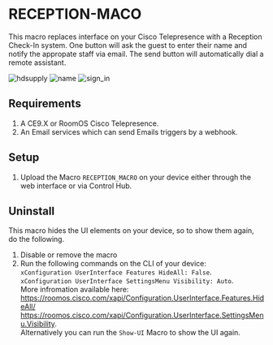 # RECEPTION-MACO

This macro replaces interface on your Cisco Telepresence with a Reception Check-In system. One button will ask the guest to enter their name and notify the appropate staff via email. The send button will automatically dial a remote assistant.

![hdsupply](https://user-images.githubusercontent.com/21026209/146818562-1dfca0d4-74b1-4769-9a0e-3d6720c00fd6.png)
![name](https://user-images.githubusercontent.com/21026209/146828290-aa868bc3-e878-4990-9f92-523983d23ae4.png)
![sign_in](https://user-images.githubusercontent.com/21026209/146826597-b367a576-0b32-480e-947f-47dc9dabbc12.png)

## Requirements
1. A CE9.X or RoomOS Cisco Telepresence.
2. An Email services which can send Emails triggers by a webhook.

## Setup
1. Upload the Macro ``RECEPTION_MACRO`` on your device either through the web interface or via Control Hub.

## Uninstall
This macro hides the UI elements on your device, so to show them again, do the following.
1. Disable or remove the macro
2. Run the following commands on the CLI of your device:  
``xConfiguration UserInterface Features HideAll: False``.  
``xConfiguration UserInterface SettingsMenu Visibility: Auto``.  
More infromation available here:  
https://roomos.cisco.com/xapi/Configuration.UserInterface.Features.HideAll/
https://roomos.cisco.com/xapi/Configuration.UserInterface.SettingsMenu.Visibility.  
Alternatively you can run the ``Show-UI`` Macro to show the UI again.

